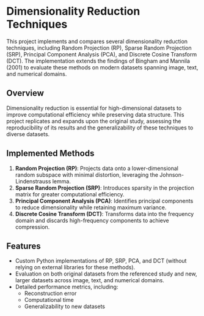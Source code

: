 # Dimensionality Reduction Techniques

This project implements and compares several dimensionality reduction techniques, including Random Projection (RP), Sparse Random Projection (SRP), Principal Component Analysis (PCA), and Discrete Cosine Transform (DCT). The implementation extends the findings of Bingham and Mannila (2001) to evaluate these methods on modern datasets spanning image, text, and numerical domains.

## Overview

Dimensionality reduction is essential for high-dimensional datasets to improve computational efficiency while preserving data structure. This project replicates and expands upon the original study, assessing the reproducibility of its results and the generalizability of these techniques to diverse datasets.

## Implemented Methods

1. **Random Projection (RP)**: Projects data onto a lower-dimensional random subspace with minimal distortion, leveraging the Johnson-Lindenstrauss lemma.
2. **Sparse Random Projection (SRP)**: Introduces sparsity in the projection matrix for greater computational efficiency.
3. **Principal Component Analysis (PCA)**: Identifies principal components to reduce dimensionality while retaining maximum variance.
4. **Discrete Cosine Transform (DCT)**: Transforms data into the frequency domain and discards high-frequency components to achieve compression.

## Features

- Custom Python implementations of RP, SRP, PCA, and DCT (without relying on external libraries for these methods).
- Evaluation on both original datasets from the referenced study and new, larger datasets across image, text, and numerical domains.
- Detailed performance metrics, including:
  - Reconstruction error
  - Computational time
  - Generalizability to new datasets